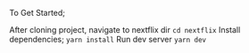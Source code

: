 To Get Started;

After cloning project, navigate to nextflix dir ```cd nextflix```
Install dependencies; ```yarn install```
Run dev server ```yarn dev```

